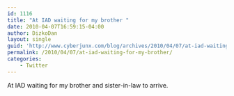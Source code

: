 ```yaml
---
id: 1116
title: "At IAD waiting for my brother "
date: 2010-04-07T16:59:15-04:00
author: DizkoDan
layout: single
guid: 'http://www.cyberjunx.com/blog/archives/2010/04/07/at-iad-waiting-for-my-brother/'
permalink: /2010/04/07/at-iad-waiting-for-my-brother/
categories:
    - Twitter
---
```


At IAD waiting for my brother and sister-in-law to arrive.